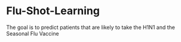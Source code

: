 # Flu-Shot-Learning
The goal is to predict patients that are likely to take the H1N1 and the Seasonal Flu Vaccine 

